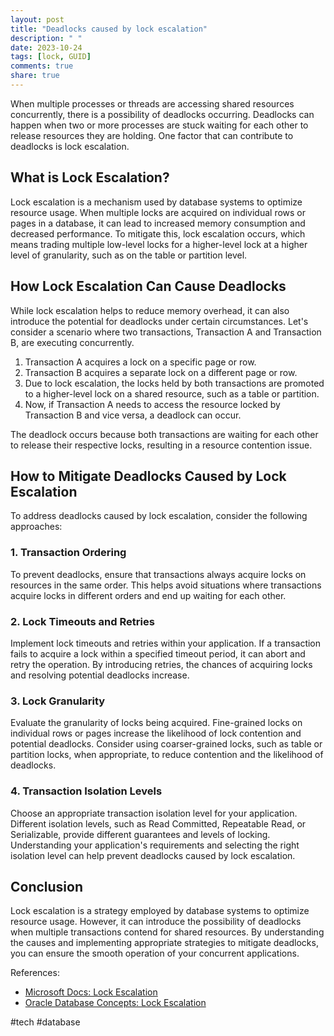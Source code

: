 ```yaml
---
layout: post
title: "Deadlocks caused by lock escalation"
description: " "
date: 2023-10-24
tags: [lock, GUID]
comments: true
share: true
---
```


When multiple processes or threads are accessing shared resources concurrently, there is a possibility of deadlocks occurring. Deadlocks can happen when two or more processes are stuck waiting for each other to release resources they are holding. One factor that can contribute to deadlocks is lock escalation.

## What is Lock Escalation?

Lock escalation is a mechanism used by database systems to optimize resource usage. When multiple locks are acquired on individual rows or pages in a database, it can lead to increased memory consumption and decreased performance. To mitigate this, lock escalation occurs, which means trading multiple low-level locks for a higher-level lock at a higher level of granularity, such as on the table or partition level.

## How Lock Escalation Can Cause Deadlocks

While lock escalation helps to reduce memory overhead, it can also introduce the potential for deadlocks under certain circumstances. Let's consider a scenario where two transactions, Transaction A and Transaction B, are executing concurrently.

1. Transaction A acquires a lock on a specific page or row.
2. Transaction B acquires a separate lock on a different page or row.
3. Due to lock escalation, the locks held by both transactions are promoted to a higher-level lock on a shared resource, such as a table or partition.
4. Now, if Transaction A needs to access the resource locked by Transaction B and vice versa, a deadlock can occur.

The deadlock occurs because both transactions are waiting for each other to release their respective locks, resulting in a resource contention issue.

## How to Mitigate Deadlocks Caused by Lock Escalation

To address deadlocks caused by lock escalation, consider the following approaches:

### 1. Transaction Ordering

To prevent deadlocks, ensure that transactions always acquire locks on resources in the same order. This helps avoid situations where transactions acquire locks in different orders and end up waiting for each other.

### 2. Lock Timeouts and Retries

Implement lock timeouts and retries within your application. If a transaction fails to acquire a lock within a specified timeout period, it can abort and retry the operation. By introducing retries, the chances of acquiring locks and resolving potential deadlocks increase.

### 3. Lock Granularity

Evaluate the granularity of locks being acquired. Fine-grained locks on individual rows or pages increase the likelihood of lock contention and potential deadlocks. Consider using coarser-grained locks, such as table or partition locks, when appropriate, to reduce contention and the likelihood of deadlocks.

### 4. Transaction Isolation Levels

Choose an appropriate transaction isolation level for your application. Different isolation levels, such as Read Committed, Repeatable Read, or Serializable, provide different guarantees and levels of locking. Understanding your application's requirements and selecting the right isolation level can help prevent deadlocks caused by lock escalation.

## Conclusion

Lock escalation is a strategy employed by database systems to optimize resource usage. However, it can introduce the possibility of deadlocks when multiple transactions contend for shared resources. By understanding the causes and implementing appropriate strategies to mitigate deadlocks, you can ensure the smooth operation of your concurrent applications.

References:
- [Microsoft Docs: Lock Escalation](https://docs.microsoft.com/en-us/sql/relational-databases/sql-server-transaction-locking-and-row-versioning-guide#lock-escalation) 
- [Oracle Database Concepts: Lock Escalation](https://docs.oracle.com/en/database/oracle/oracle-database/19/cncpt/locking-and-concurrency-control.html#GUID-0A195B87-EAD2-4419-87AD-BF3AAC49F5AA) 

#tech #database